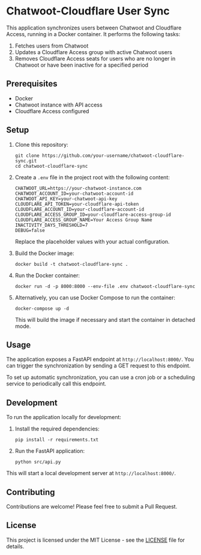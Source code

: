 # Chatwoot-Cloudflare User Sync

This application synchronizes users between Chatwoot and Cloudflare Access, running in a Docker container. It performs the following tasks:

1. Fetches users from Chatwoot
2. Updates a Cloudflare Access group with active Chatwoot users
3. Removes Cloudflare Access seats for users who are no longer in Chatwoot or have been inactive for a specified period

## Prerequisites

- Docker
- Chatwoot instance with API access
- Cloudflare Access configured

## Setup

1. Clone this repository:
   ```
   git clone https://github.com/your-username/chatwoot-cloudflare-sync.git
   cd chatwoot-cloudflare-sync
   ```

2. Create a `.env` file in the project root with the following content:
   ```
   CHATWOOT_URL=https://your-chatwoot-instance.com
   CHATWOOT_ACCOUNT_ID=your-chatwoot-account-id
   CHATWOOT_API_KEY=your-chatwoot-api-key
   CLOUDFLARE_API_TOKEN=your-cloudflare-api-token
   CLOUDFLARE_ACCOUNT_ID=your-cloudflare-account-id
   CLOUDFLARE_ACCESS_GROUP_ID=your-cloudflare-access-group-id
   CLOUDFLARE_ACCESS_GROUP_NAME=Your Access Group Name
   INACTIVITY_DAYS_THRESHOLD=7
   DEBUG=false
   ```

   Replace the placeholder values with your actual configuration.

3. Build the Docker image:
   ```
   docker build -t chatwoot-cloudflare-sync .
   ```

4. Run the Docker container:
   ```
   docker run -d -p 8000:8000 --env-file .env chatwoot-cloudflare-sync
   ```

4. Alternatively, you can use Docker Compose to run the container:
   ```
   docker-compose up -d
   ```

   This will build the image if necessary and start the container in detached mode.

## Usage

The application exposes a FastAPI endpoint at `http://localhost:8000/`. You can trigger the synchronization by sending a GET request to this endpoint.

To set up automatic synchronization, you can use a cron job or a scheduling service to periodically call this endpoint.

## Development

To run the application locally for development:

1. Install the required dependencies:
   ```
   pip install -r requirements.txt
   ```

2. Run the FastAPI application:
   ```
   python src/api.py
   ```

This will start a local development server at `http://localhost:8000/`.

## Contributing

Contributions are welcome! Please feel free to submit a Pull Request.

## License

This project is licensed under the MIT License - see the [LICENSE](LICENSE) file for details.
